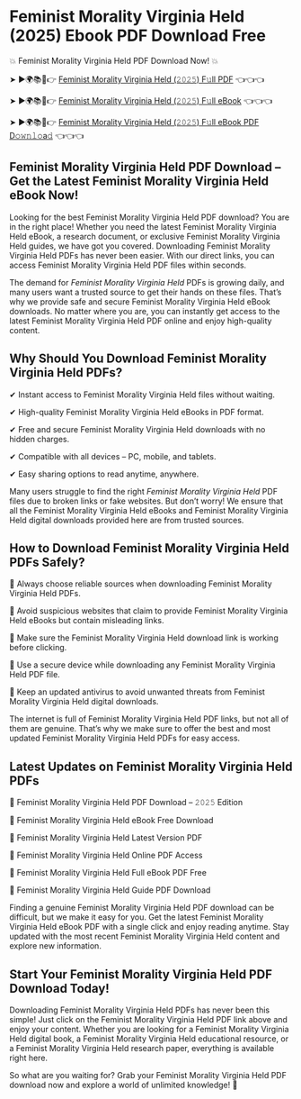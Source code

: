 # Feminist Morality Virginia Held (2025) Ebook PDF Download Free

💥 Feminist Morality Virginia Held PDF Download Now! 💥

➤ ►🌍📚📱👉 [Feminist Morality Virginia Held (𝟸𝟶𝟸𝟻) F𝚞ll PDF](https://getpdf.xyz/feminist-morality-virginia-held) 👈👈👈


➤ ►🌍📚📱👉 [Feminist Morality Virginia Held (𝟸𝟶𝟸𝟻) F𝚞ll eBook](https://getpdf.xyz/feminist-morality-virginia-held) 👈👈👈


➤ ►🌍📚📱👉 [Feminist Morality Virginia Held (𝟸𝟶𝟸𝟻) F𝚞ll eBook PDF D𝚘𝚠𝚗𝚕𝚘a𝚍](https://getpdf.xyz/feminist-morality-virginia-held) 👈👈👈


## Feminist Morality Virginia Held PDF Download – Get the Latest Feminist Morality Virginia Held eBook Now!

Looking for the best Feminist Morality Virginia Held PDF download? You are in the right place! Whether you need the latest Feminist Morality Virginia Held eBook, a research document, or exclusive Feminist Morality Virginia Held guides, we have got you covered. Downloading Feminist Morality Virginia Held PDFs has never been easier. With our direct links, you can access Feminist Morality Virginia Held PDF files within seconds.

The demand for *Feminist Morality Virginia Held* PDFs is growing daily, and many users want a trusted source to get their hands on these files. That’s why we provide safe and secure Feminist Morality Virginia Held eBook downloads. No matter where you are, you can instantly get access to the latest Feminist Morality Virginia Held PDF online and enjoy high-quality content.

## Why Should You Download Feminist Morality Virginia Held PDFs?

✔ Instant access to Feminist Morality Virginia Held files without waiting.

✔ High-quality Feminist Morality Virginia Held eBooks in PDF format.

✔ Free and secure Feminist Morality Virginia Held downloads with no hidden charges.

✔ Compatible with all devices – PC, mobile, and tablets.

✔ Easy sharing options to read anytime, anywhere.

Many users struggle to find the right *Feminist Morality Virginia Held* PDF files due to broken links or fake websites. But don’t worry! We ensure that all the Feminist Morality Virginia Held eBooks and Feminist Morality Virginia Held digital downloads provided here are from trusted sources.

## How to Download Feminist Morality Virginia Held PDFs Safely?

📌 Always choose reliable sources when downloading Feminist Morality Virginia Held PDFs.

📌 Avoid suspicious websites that claim to provide Feminist Morality Virginia Held eBooks but contain misleading links.

📌 Make sure the Feminist Morality Virginia Held download link is working before clicking.

📌 Use a secure device while downloading any Feminist Morality Virginia Held PDF file.

📌 Keep an updated antivirus to avoid unwanted threats from Feminist Morality Virginia Held digital downloads.

The internet is full of Feminist Morality Virginia Held PDF links, but not all of them are genuine. That’s why we make sure to offer the best and most updated Feminist Morality Virginia Held PDFs for easy access.

## Latest Updates on Feminist Morality Virginia Held PDFs

🔹 Feminist Morality Virginia Held PDF Download – 𝟸𝟶𝟸𝟻 Edition

🔹 Feminist Morality Virginia Held eBook Free Download

🔹 Feminist Morality Virginia Held Latest Version PDF

🔹 Feminist Morality Virginia Held Online PDF Access

🔹 Feminist Morality Virginia Held Full eBook PDF Free

🔹 Feminist Morality Virginia Held Guide PDF Download

Finding a genuine Feminist Morality Virginia Held PDF download can be difficult, but we make it easy for you. Get the latest Feminist Morality Virginia Held eBook PDF with a single click and enjoy reading anytime. Stay updated with the most recent Feminist Morality Virginia Held content and explore new information.

## Start Your Feminist Morality Virginia Held PDF Download Today!

Downloading Feminist Morality Virginia Held PDFs has never been this simple! Just click on the Feminist Morality Virginia Held PDF link above and enjoy your content. Whether you are looking for a Feminist Morality Virginia Held digital book, a Feminist Morality Virginia Held educational resource, or a Feminist Morality Virginia Held research paper, everything is available right here.

So what are you waiting for? Grab your Feminist Morality Virginia Held PDF download now and explore a world of unlimited knowledge! 🚀